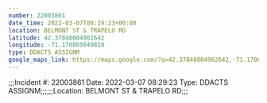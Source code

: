 ```yaml
---
number: 22003861
date_time: 2022-03-07T08:29:23+00:00
location: BELMONT ST & TRAPELO RD
latitude: 42.37848004902642
longitude: -71.170869949819
type: DDACTS ASSIGNM
google_maps_link: https://maps.google.com/?q=42.37848004902642,-71.170869949819
---
```


;;;Incident #: 22003861  Date: 2022-03-07 08:29:23   Type: DDACTS ASSIGNM;;;;;;Location: BELMONT ST & TRAPELO RD;;;
